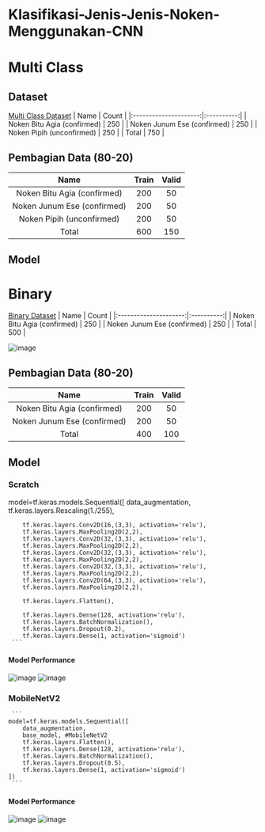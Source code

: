 # Klasifikasi-Jenis-Jenis-Noken-Menggunakan-CNN


# Multi Class
## Dataset
[Multi Class Dataset](https://drive.google.com/drive/folders/1i1nanwvlf9E023Rx974PMSqwMzNTUHF8?usp=drive_link)
|          Name         | Count |
|:---------------------:|:----------:|
|  Noken Bitu Agia (confirmed)  |  250  |
|  Noken Junum Ese (confirmed)  |  250  |
|   Noken Pipih (unconfirmed)    |  250  |
|   Total    |  750  |

## Pembagian Data (80-20)

|          Name         | Train | Valid |
|:---------------------:|:----------:|:----------:|
|  Noken Bitu Agia (confirmed)  |  200  |  50  |
|  Noken Junum Ese (confirmed)  |  200  |  50  |
|   Noken Pipih (unconfirmed)    |  200  |  50  |
|   Total    |  600  |  150  |

## Model

# Binary
[Binary Dataset](https://drive.google.com/drive/folders/19FPHauhooLXQnMlZcdCVmxkgDTHBe6M1?usp=sharing)
|          Name         | Count |
|:---------------------:|:----------:|
|  Noken Bitu Agia (confirmed)  |  250  |
|  Noken Junum Ese (confirmed)  |  250  |
|   Total    |  500  |

![image](https://github.com/user-attachments/assets/730b36c0-59e2-4347-83f7-7ceefc285442)

## Pembagian Data (80-20)

|          Name         | Train | Valid |
|:---------------------:|:----------:|:----------:|
|  Noken Bitu Agia (confirmed)  |  200  |  50  |
|  Noken Junum Ese (confirmed)  |  200  |  50  |
|   Total    |  400  |  100  |

## Model
### Scratch
model=tf.keras.models.Sequential([
        data_augmentation,
        tf.keras.layers.Rescaling(1./255),

        tf.keras.layers.Conv2D(16,(3,3), activation='relu'),
        tf.keras.layers.MaxPooling2D(2,2),
        tf.keras.layers.Conv2D(32,(3,3), activation='relu'),
        tf.keras.layers.MaxPooling2D(2,2),
        tf.keras.layers.Conv2D(32,(3,3), activation='relu'),
        tf.keras.layers.MaxPooling2D(2,2),
        tf.keras.layers.Conv2D(32,(3,3), activation='relu'),
        tf.keras.layers.MaxPooling2D(2,2),
        tf.keras.layers.Conv2D(64,(3,3), activation='relu'),
        tf.keras.layers.MaxPooling2D(2,2),

        tf.keras.layers.Flatten(),

        tf.keras.layers.Dense(128, activation='relu'),
        tf.keras.layers.BatchNormalization(),
        tf.keras.layers.Dropout(0.2),
        tf.keras.layers.Dense(1, activation='sigmoid')
     ```

#### Model Performance
![image](https://github.com/user-attachments/assets/848fbb71-6402-4cec-b0c5-93f178f91b2f)
![image](https://github.com/user-attachments/assets/83d69559-6474-40a5-a869-f5372fd0a4bd)


### MobileNetV2
     ```
    model=tf.keras.models.Sequential([
        data_augmentation,
        base_model, #MobileNetV2
        tf.keras.layers.Flatten(),
        tf.keras.layers.Dense(128, activation='relu'),
        tf.keras.layers.BatchNormalization(),
        tf.keras.layers.Dropout(0.5),
        tf.keras.layers.Dense(1, activation='sigmoid')
    ])
     ```

#### Model Performance
![image](https://github.com/user-attachments/assets/39cdcef3-4dd1-474f-a51f-5914c032989d)
![image](https://github.com/user-attachments/assets/c911fb1f-dba8-4491-8593-8d2d1958e3d8)



